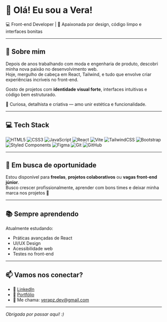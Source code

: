 # 👋 Olá! Eu sou a Vera!

💻 Front-end Developer | 🌱 Apaixonada por design, código limpo e interfaces bonitas  

---

## 🚀 Sobre mim

Depois de anos trabalhando com moda e engenharia de produto, descobri minha nova paixão no desenvolvimento web.  
Hoje, mergulho de cabeça em React, Tailwind, e tudo que envolve criar experiências incríveis no front-end.

Gosto de projetos com **identidade visual forte**, interfaces intuitivas e código bem estruturado.

🧩 Curiosa, detalhista e criativa — amo unir estética e funcionalidade.

---
## 💻 Tech Stack

![HTML5](https://img.shields.io/badge/HTML5-E34F26?style=for-the-badge&logo=html5&logoColor=white)
![CSS3](https://img.shields.io/badge/CSS3-1572B6?style=for-the-badge&logo=css3&logoColor=white)
![JavaScript](https://img.shields.io/badge/JavaScript-F7DF1E?style=for-the-badge&logo=javascript&logoColor=black)
![React](https://img.shields.io/badge/React-20232A?style=for-the-badge&logo=react&logoColor=61DAFB)
![Vite](https://img.shields.io/badge/Vite-646CFF?style=for-the-badge&logo=vite&logoColor=white)
![TailwindCSS](https://img.shields.io/badge/Tailwind-06B6D4?style=for-the-badge&logo=tailwindcss&logoColor=white)
![Bootstrap](https://img.shields.io/badge/Bootstrap-7952B3?style=for-the-badge&logo=bootstrap&logoColor=white)
![Styled Components](https://img.shields.io/badge/Styled--Components-DB7093?style=for-the-badge&logo=styled-components&logoColor=white)
![Figma](https://img.shields.io/badge/Figma-F24E1E?style=for-the-badge&logo=figma&logoColor=white)
![Git](https://img.shields.io/badge/Git-F05032?style=for-the-badge&logo=git&logoColor=white)
![GitHub](https://img.shields.io/badge/GitHub-181717?style=for-the-badge&logo=github&logoColor=white)





---

## 💼 Em busca de oportunidade

Estou disponível para **freelas**, **projetos colaborativos** ou **vagas front-end júnior**.  
Busco crescer profissionalmente, aprender com bons times e deixar minha marca nos projetos 💚

---

## 📚 Sempre aprendendo

Atualmente estudando:

- Práticas avançadas de React  
- UI/UX Design  
- Acessibilidade web  
- Testes no front-end

---

## 📫 Vamos nos conectar?

- 💼 [LinkedIn](https://www.linkedin.com/in/veraluciaperazza)  
- 📂 [Portfólio](https://portfolioveraperazza.vercel.app)  
- 💌 Me chama: verapz.dev@gmail.com

---

_Obrigada por passar aqui! :)_  
